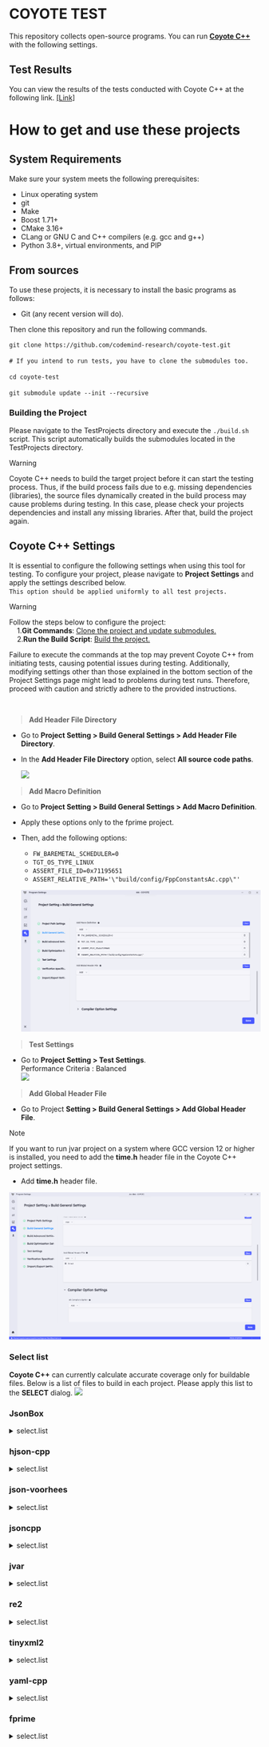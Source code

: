 # COYOTE TEST

This repository collects open-source programs. You can run [**Coyote C++**](http://codemind.io) with the following settings.

## Test Results

You can view the results of the tests conducted with Coyote C++ at the following link. [[Link]](result/html_report.md)

# How to get and use these projects

## System Requirements

Make sure your system meets the following prerequisites:

- Linux operating system
- git
- Make
- Boost 1.71+
- CMake 3.16+
- CLang or GNU C and C++ compilers (e.g. gcc and g++)
- Python 3.8+, virtual environments, and PIP

## From sources

To use these projects, it is necessary to install the basic programs as follows:

- Git (any recent version will do).

Then clone this repository and run the following commands.

```
git clone https://github.com/codemind-research/coyote-test.git

# If you intend to run tests, you have to clone the submodules too.

cd coyote-test

git submodule update --init --recursive

```

### Building the Project

Please navigate to the TestProjects directory and execute the `./build.sh` script. This script automatically builds the submodules located in the TestProjects directory.

> [!WARNING]
> Coyote C++ needs to build the target project before it can start the testing process. Thus, if the build process fails due to e.g. missing dependencies (libraries), the source files dynamically created in the build process may cause problems during testing. In this case, please check your projects dependencies and install any missing libraries. After that, build the project again.

## **Coyote C++ Settings**

It is essential to configure the following settings when using this tool for testing. To configure your project, please navigate to **Project Settings** and apply the settings described below.
<br>
`This option should be applied uniformly to all test projects.`

> [!WARNING]
> Follow the steps below to configure the project:
> <br> &nbsp; &nbsp; 1.**Git Commands**: [Clone the project and update submodules.](#from-sources) <br> &nbsp; &nbsp; 2.**Run the Build Script**: [Build the project.](#building-the-project)
>
> Failure to execute the commands at the top may prevent Coyote C++ from initiating tests, causing potential issues during testing. Additionally, modifying settings other than those explained in the bottom section of the Project Settings page might lead to problems during test runs. Therefore, proceed with caution and strictly adhere to the provided instructions.

<br>

> **Add Header File Directory**

- Go to **Project Setting > Build General Settings > Add Header File Directory**.
- In the **Add Header File Directory** option, select **All source code paths**.

  ![](./img/add_header.png)

> **Add Macro Definition**

- Go to **Project Setting > Build General Settings > Add Macro Definition**.
- Apply these options only to the fprime project.
- Then, add the following options:

  - `FW_BAREMETAL_SCHEDULER=0`
  - `TGT_OS_TYPE_LINUX`
  - `ASSERT_FILE_ID=0x71195651`
  - `ASSERT_RELATIVE_PATH='\"build/config/FppConstantsAc.cpp\"'`

  ![](./img/add_macro.png)

> **Test Settings**

- Go to **Project Setting > Test Settings**.
  <br>
  Performance Criteria : Balanced
  <br>
  ![](./img/test_setting.png)

> **Add Global Header File**

- Go to Project **Setting > Build General Settings > Add Global Header File**.

> [!NOTE]
> If you want to run jvar project on a system where GCC version 12 or higher is installed, you need to add the **time.h** header file in the Coyote C++ project settings.
> - Add **time.h** header file.

![](./img/add_global_header_jvar.png)

### **Select list**

**Coyote C++** can currently calculate accurate coverage only for buildable files. Below is a list of files to build in each project. Please apply this list to the **SELECT** dialog.
![](./img/select_list.png)

### JsonBox

<details>
<summary>select.list</summary>

```
src/src/JsonWritingError.cpp
src/src/Value.cpp
src/src/SolidusEscaper.cpp
src/src/Escaper.cpp
src/src/Indenter.cpp
src/src/IndentCanceller.cpp
src/src/JsonParsingError.cpp
src/src/Convert.cpp
```

</details>

### hjson-cpp

<details>
<summary>select.list</summary>

```
src/src/hjson_decode.cpp
src/src/hjson_encode.cpp
src/src/hjson_parsenumber.cpp
src/src/hjson_value.cpp
```

</details>

### json-voorhees

<details>
<summary>select.list</summary>

```
src/src/jsonv/algorithm_compare.cpp
src/src/jsonv/algorithm_diff.cpp
src/src/jsonv/algorithm_map.cpp
src/src/jsonv/algorithm_merge.cpp
src/src/jsonv/algorithm_traverse.cpp
src/src/jsonv/algorithm_validate.cpp
src/src/jsonv/array.cpp
src/src/jsonv/char_convert.cpp
src/src/jsonv/coerce.cpp
src/src/jsonv/demangle.cpp
src/src/jsonv/detail.cpp
src/src/jsonv/detail/token_patterns.cpp
src/src/jsonv/encode.cpp
src/src/jsonv/functional.cpp
src/src/jsonv/object.cpp
src/src/jsonv/parse.cpp
src/src/jsonv/path.cpp
src/src/jsonv/serialization.cpp
src/src/jsonv/serialization_builder.cpp
src/src/jsonv/tokenizer.cpp
src/src/jsonv/value.cpp
```

</details>

### jsoncpp

<details>
<summary>select.list</summary>

```
src/src/lib_json/json_value.cpp
src/src/lib_json/json_reader.cpp
src/src/lib_json/json_writer.cpp
```

</details>

### jvar

<details>
<summary>select.list</summary>

```
src/src/str.cpp
src/src/util.cpp
src/src/arr.cpp
src/src/var.cpp
src/src/json.cpp
```

</details>

### re2

<details>
<summary>select.list</summary>

```
src/re2/nfa.cc
src/re2/onepass.cc
src/re2/parse.cc
src/re2/bitstate.cc
src/re2/compile.cc
src/re2/dfa.cc
src/re2/filtered_re2.cc
src/re2/mimics_pcre.cc
src/re2/perl_groups.cc
src/re2/prefilter.cc
src/re2/prefilter_tree.cc
src/re2/prog.cc
src/re2/re2.cc
src/re2/regexp.cc
src/re2/set.cc
src/re2/simplify.cc
src/re2/stringpiece.cc
src/re2/tostring.cc
src/re2/unicode_casefold.cc
src/re2/unicode_groups.cc
src/util/rune.cc
src/util/strutil.cc
src/util/pcre.cc
```

</details>

### tinyxml2

<details>
<summary>select.list</summary>

```
src/tinyxml2.cpp
```

</details>

### yaml-cpp

<details>
<summary>select.list</summary>

```
src/src/contrib/graphbuilderadapter.cpp
src/src/binary.cpp
src/src/convert.cpp
src/src/depthguard.cpp
src/src/directives.cpp
src/src/emit.cpp
src/src/emitfromevents.cpp
src/src/emitter.cpp
src/src/emitterstate.cpp
src/src/emitterutils.cpp
src/src/exceptions.cpp
src/src/exp.cpp
src/src/memory.cpp
src/src/node.cpp
src/src/node_data.cpp
src/src/nodebuilder.cpp
src/src/nodeevents.cpp
src/src/null.cpp
src/src/ostream_wrapper.cpp
src/src/parse.cpp
src/src/parser.cpp
src/src/regex_yaml.cpp
src/src/scanner.cpp
src/src/scanscalar.cpp
src/src/scantag.cpp
src/src/scantoken.cpp
src/src/simplekey.cpp
src/src/singledocparser.cpp
src/src/stream.cpp
src/src/tag.cpp
src/util/read.cpp
src/util/parse.cpp
src/util/sandbox.cpp
```

</details>

### fprime

<details>
<summary>select.list</summary>

```
src/Utils/Hash/HashCommon.cpp
src/Utils/Hash/HashBufferCommon.cpp
src/Utils/Hash/libcrc/CRC32.cpp
src/Utils/Hash/libcrc/lib_crc.c
src/Utils/LockGuard.cpp
src/Utils/RateLimiter.cpp
src/Utils/TokenBucket.cpp
src/Utils/Types/CircularBuffer.cpp
src/Utils/Types/Queue.cpp
src/Utils/CRCChecker.cpp
src/build/config/FppConstantsAc.cpp
src/build/F-Prime/Fw/Cmd/CmdResponseEnumAc.cpp
src/build/F-Prime/Fw/Cmd/CmdResponsePortAc.cpp
src/build/F-Prime/Fw/Cmd/CmdPortAc.cpp
src/build/F-Prime/Fw/Cmd/CmdRegPortAc.cpp
src/build/F-Prime/Fw/Time/TimePortAc.cpp
src/build/F-Prime/Fw/Ports/SuccessCondition/SuccessConditionPortAc.cpp
src/build/F-Prime/Fw/Com/ComPortAc.cpp
src/build/F-Prime/Fw/Tlm/TlmGetPortAc.cpp
src/build/F-Prime/Fw/Tlm/TlmPortAc.cpp
src/build/F-Prime/Fw/Buffer/BufferSendPortAc.cpp
src/build/F-Prime/Fw/Buffer/BufferGetPortAc.cpp
src/build/F-Prime/Fw/Prm/PrmGetPortAc.cpp
src/build/F-Prime/Fw/Prm/PrmSetPortAc.cpp
src/build/F-Prime/Fw/Prm/ParamValidEnumAc.cpp
src/build/F-Prime/Fw/Types/LogicEnumAc.cpp
src/build/F-Prime/Fw/Types/HealthEnumAc.cpp
src/build/F-Prime/Fw/Types/DirectionEnumAc.cpp
src/build/F-Prime/Fw/Types/EnabledEnumAc.cpp
src/build/F-Prime/Fw/Types/SerialStatusEnumAc.cpp
src/build/F-Prime/Fw/Types/ActiveEnumAc.cpp
src/build/F-Prime/Fw/Types/OpenEnumAc.cpp
src/build/F-Prime/Fw/Types/DeserialStatusEnumAc.cpp
src/build/F-Prime/Fw/Types/OnEnumAc.cpp
src/build/F-Prime/Fw/Types/SuccessEnumAc.cpp
src/build/F-Prime/Fw/Log/LogSeverityEnumAc.cpp
src/build/F-Prime/Fw/Log/LogTextPortAc.cpp
src/build/F-Prime/Fw/Log/LogPortAc.cpp
src/build/F-Prime/Drv/SpiDriverPorts/SpiReadWritePortAc.cpp
src/build/F-Prime/Drv/TcpClient/TcpClientComponentAc.cpp
src/build/F-Prime/Drv/DataTypes/DataBufferPortAc.cpp
src/build/F-Prime/Drv/StreamCrossover/StreamCrossoverComponentAc.cpp
src/build/F-Prime/Drv/GpioDriverPorts/GpioReadPortAc.cpp
src/build/F-Prime/Drv/GpioDriverPorts/GpioWritePortAc.cpp
src/build/F-Prime/Drv/ByteStreamDriverModel/PollStatusEnumAc.cpp
src/build/F-Prime/Drv/ByteStreamDriverModel/RecvStatusEnumAc.cpp
src/build/F-Prime/Drv/ByteStreamDriverModel/ByteStreamReadyPortAc.cpp
src/build/F-Prime/Drv/ByteStreamDriverModel/SendStatusEnumAc.cpp
src/build/F-Prime/Drv/ByteStreamDriverModel/ByteStreamSendPortAc.cpp
src/build/F-Prime/Drv/ByteStreamDriverModel/ByteStreamRecvPortAc.cpp
src/build/F-Prime/Drv/ByteStreamDriverModel/ByteStreamPollPortAc.cpp
src/build/F-Prime/Drv/LinuxUartDriver/LinuxUartDriverComponentAc.cpp
src/build/F-Prime/Drv/LinuxI2cDriver/LinuxI2cDriverComponentAc.cpp
src/build/F-Prime/Drv/LinuxSpiDriver/LinuxSpiDriverComponentAc.cpp
src/build/F-Prime/Drv/BlockDriver/BlockDriverComponentAc.cpp
src/build/F-Prime/Drv/I2cDriverPorts/I2cWriteReadPortAc.cpp
src/build/F-Prime/Drv/I2cDriverPorts/I2cPortAc.cpp
src/build/F-Prime/Drv/I2cDriverPorts/I2cStatusEnumAc.cpp
src/build/F-Prime/Drv/TcpServer/TcpServerComponentAc.cpp
src/build/F-Prime/Drv/LinuxGpioDriver/LinuxGpioDriverComponentAc.cpp
src/build/F-Prime/Drv/Udp/UdpComponentAc.cpp
src/build/F-Prime/Svc/Sched/SchedPortAc.cpp
src/build/F-Prime/Svc/BufferManager/BufferManagerComponentAc.cpp
src/build/F-Prime/Svc/BufferAccumulator/BufferAccumulatorComponentAc.cpp
src/build/F-Prime/Svc/BufferAccumulator/BufferAccumulator_OpStateEnumAc.cpp
src/build/F-Prime/Svc/BufferAccumulator/BufferAccumulator_BlockModeEnumAc.cpp
src/build/F-Prime/Svc/PolyDb/PolyDbComponentAc.cpp
src/build/F-Prime/Svc/StaticMemory/StaticMemoryComponentAc.cpp
src/build/F-Prime/Svc/LinuxTimer/LinuxTimerComponentAc.cpp
src/build/F-Prime/Svc/FileDownlink/FileDownlinkComponentAc.cpp
src/build/F-Prime/Svc/Health/HealthComponentAc.cpp
src/build/F-Prime/Svc/AssertFatalAdapter/AssertFatalAdapterComponentAc.cpp
src/build/F-Prime/Svc/SystemResources/SystemResourcesComponentAc.cpp
src/build/F-Prime/Svc/SystemResources/SystemResourceEnabledEnumAc.cpp
src/build/F-Prime/Svc/ComLogger/ComLoggerComponentAc.cpp
src/build/F-Prime/Svc/ComQueue/BuffQueueDepthArrayAc.cpp
src/build/F-Prime/Svc/ComQueue/ComQueueComponentAc.cpp
src/build/F-Prime/Svc/ComQueue/QueueTypeEnumAc.cpp
src/build/F-Prime/Svc/ComQueue/ComQueueDepthArrayAc.cpp
src/build/F-Prime/Svc/Deframer/DeframerComponentAc.cpp
src/build/F-Prime/Svc/ActiveTextLogger/ActiveTextLoggerComponentAc.cpp
src/build/F-Prime/Svc/RateGroupDriver/RateGroupDriverComponentAc.cpp
src/build/F-Prime/Svc/Cycle/CyclePortAc.cpp
src/build/F-Prime/Svc/PolyIf/PolyPortAc.cpp
src/build/F-Prime/Svc/PolyIf/MeasurementStatusEnumAc.cpp
src/build/F-Prime/Svc/BufferLogger/BufferLogger_LogStateEnumAc.cpp
src/build/F-Prime/Svc/BufferLogger/BufferLoggerComponentAc.cpp
src/build/F-Prime/Svc/PassiveConsoleTextLogger/PassiveTextLoggerComponentAc.cpp
src/build/F-Prime/Svc/Seq/CmdSeqInPortAc.cpp
src/build/F-Prime/Svc/Seq/CmdSeqCancelPortAc.cpp
src/build/F-Prime/Svc/FatalHandler/FatalHandlerComponentAc.cpp
src/build/F-Prime/Svc/PassiveRateGroup/PassiveRateGroupComponentAc.cpp
src/build/F-Prime/Svc/CmdDispatcher/CommandDispatcherComponentAc.cpp
src/build/F-Prime/Svc/BufferRepeater/BufferRepeaterComponentAc.cpp
src/build/F-Prime/Svc/FileUplink/FileUplinkComponentAc.cpp
src/build/F-Prime/Svc/Fatal/FatalEventPortAc.cpp
src/build/F-Prime/Svc/GenericHub/GenericHubComponentAc.cpp
src/build/F-Prime/Svc/CmdSequencer/CmdSequencer_FileReadStageEnumAc.cpp
src/build/F-Prime/Svc/CmdSequencer/CmdSequencer_BlockStateEnumAc.cpp
src/build/F-Prime/Svc/CmdSequencer/CmdSequencerComponentAc.cpp
src/build/F-Prime/Svc/CmdSequencer/CmdSequencer_SeqModeEnumAc.cpp
src/build/F-Prime/Svc/ActiveLogger/ActiveLogger_EnabledEnumAc.cpp
src/build/F-Prime/Svc/ActiveLogger/ActiveLoggerComponentAc.cpp
src/build/F-Prime/Svc/ActiveLogger/ActiveLogger_FilterSeverityEnumAc.cpp
src/build/F-Prime/Svc/Framer/FramerComponentAc.cpp
src/build/F-Prime/Svc/ComSplitter/ComSplitterComponentAc.cpp
src/build/F-Prime/Svc/Ping/PingPortAc.cpp
src/build/F-Prime/Svc/PosixTime/PosixTimeComponentAc.cpp
src/build/F-Prime/Svc/ActiveRateGroup/ActiveRateGroupComponentAc.cpp
src/build/F-Prime/Svc/ComStub/ComStubComponentAc.cpp
src/build/F-Prime/Svc/TlmPacketizer/TlmPacketizerComponentAc.cpp
src/build/F-Prime/Svc/FileDownlinkPorts/SendFileRequestPortAc.cpp
src/build/F-Prime/Svc/FileDownlinkPorts/SendFileCompletePortAc.cpp
src/build/F-Prime/Svc/FileDownlinkPorts/SendFileStatusEnumAc.cpp
src/build/F-Prime/Svc/FileDownlinkPorts/SendFileResponseSerializableAc.cpp
src/build/F-Prime/Svc/TlmChan/TlmChanComponentAc.cpp
src/build/F-Prime/Svc/FileManager/FileManagerComponentAc.cpp
src/build/F-Prime/Svc/CmdSplitter/CmdSplitterComponentAc.cpp
src/build/F-Prime/Svc/WatchDog/WatchDogPortAc.cpp
src/build/F-Prime/Svc/GroundInterface/GroundInterfaceComponentAc.cpp
src/build/F-Prime/Svc/PrmDb/PrmDbComponentAc.cpp
src/build/F-Prime/Svc/PrmDb/PrmDb_PrmReadErrorEnumAc.cpp
src/build/F-Prime/Svc/PrmDb/PrmDb_PrmWriteErrorEnumAc.cpp
src/Fw/Cmd/CmdPacket.cpp
src/Fw/Cmd/CmdString.cpp
src/Fw/Cmd/CmdArgBuffer.cpp
src/Fw/SerializableFile/SerializableFile.cpp
src/Fw/Time/Time.cpp
src/Fw/Com/ComPacket.cpp
src/Fw/Com/ComBuffer.cpp
src/Fw/Tlm/TlmBuffer.cpp
src/Fw/Tlm/TlmPacket.cpp
src/Fw/Tlm/TlmString.cpp
src/Fw/Obj/ObjBase.cpp
src/Fw/Obj/SimpleObjRegistry.cpp
src/Fw/Buffer/Buffer.cpp
src/Fw/Prm/PrmString.cpp
src/Fw/Prm/PrmBuffer.cpp
src/Fw/Logger/Logger.cpp
src/Fw/Logger/LogAssert.cpp
src/Fw/Comp/ActiveComponentBase.cpp
src/Fw/Comp/QueuedComponentBase.cpp
src/Fw/Comp/PassiveComponentBase.cpp
src/Fw/Types/SerialBuffer.cpp
src/Fw/Types/String.cpp
src/Fw/Types/StringUtils.cpp
src/Fw/Types/MemAllocator.cpp
src/Fw/Types/Assert.cpp
src/Fw/Types/PolyType.cpp
src/Fw/Types/Serializable.cpp
src/Fw/Types/MallocAllocator.cpp
src/Fw/Types/InternalInterfaceString.cpp
src/Fw/Types/StringType.cpp
src/Fw/Log/LogString.cpp
src/Fw/Log/TextLogString.cpp
src/Fw/Log/LogPacket.cpp
src/Fw/Log/LogBuffer.cpp
src/Fw/Port/InputPortBase.cpp
src/Fw/Port/OutputPortBase.cpp
src/Fw/Port/PortBase.cpp
src/Fw/Port/OutputSerializePort.cpp
src/Fw/Port/InputSerializePort.cpp
src/Fw/FilePacket/FilePacket.cpp
src/Fw/FilePacket/PathName.cpp
src/Fw/FilePacket/DataPacket.cpp
src/Fw/FilePacket/CancelPacket.cpp
src/Fw/FilePacket/StartPacket.cpp
src/Fw/FilePacket/Header.cpp
src/Fw/FilePacket/EndPacket.cpp
src/Fw/Cfg/ConfigCheck.cpp
src/Drv/Ip/TcpServerSocket.cpp
src/Drv/Ip/IpSocket.cpp
src/Drv/Ip/TcpClientSocket.cpp
src/Drv/Ip/SocketReadTask.cpp
src/Drv/Ip/UdpSocket.cpp
src/Drv/TcpClient/TcpClientComponentImpl.cpp
src/Drv/DataTypes/DataBuffer.cpp
src/Drv/StreamCrossover/StreamCrossover.cpp
src/Drv/LinuxUartDriver/LinuxUartDriver.cpp
src/Drv/LinuxI2cDriver/LinuxI2cDriver.cpp
src/Drv/LinuxSpiDriver/LinuxSpiDriverComponentImpl.cpp
src/Drv/LinuxSpiDriver/LinuxSpiDriverComponentImplCommon.cpp
src/Drv/BlockDriver/BlockDriverImpl.cpp
src/Drv/TcpServer/TcpServerComponentImpl.cpp
src/Drv/LinuxGpioDriver/LinuxGpioDriverComponentImplCommon.cpp
src/Drv/LinuxGpioDriver/LinuxGpioDriverComponentImpl.cpp
src/Drv/Udp/UdpComponentImpl.cpp
src/CFDP/Checksum/Checksum.cpp
src/Svc/BufferManager/BufferManagerComponentImpl.cpp
src/Svc/BufferAccumulator/BufferAccumulator.cpp
src/Svc/BufferAccumulator/ArrayFIFOBuffer.cpp
src/Svc/PolyDb/PolyDbImpl.cpp
src/Svc/StaticMemory/StaticMemoryComponentImpl.cpp
src/Svc/LinuxTimer/LinuxTimerComponentImplCommon.cpp
src/Svc/LinuxTimer/LinuxTimerComponentImplTimerFd.cpp
src/Svc/FileDownlink/FileDownlink.cpp
src/Svc/FileDownlink/Warnings.cpp
src/Svc/FileDownlink/File.cpp
src/Svc/Health/Stub/HealthComponentStubChecks.cpp
src/Svc/Health/HealthComponentImpl.cpp
src/Svc/AssertFatalAdapter/AssertFatalAdapterComponentImpl.cpp
src/Svc/SystemResources/SystemResources.cpp
src/Svc/ComLogger/ComLogger.cpp
src/Svc/ComQueue/ComQueue.cpp
src/Svc/Deframer/Deframer.cpp
src/Svc/ActiveTextLogger/LogFile.cpp
src/Svc/ActiveTextLogger/ActiveTextLoggerImpl.cpp
src/Svc/RateGroupDriver/RateGroupDriver.cpp
src/Svc/Cycle/TimerVal.cpp
src/Svc/BufferLogger/BufferLoggerFile.cpp
src/Svc/BufferLogger/BufferLogger.cpp
src/Svc/PassiveConsoleTextLogger/ConsoleTextLoggerImplCommon.cpp
src/Svc/FatalHandler/FatalHandlerComponentLinuxImpl.cpp
src/Svc/FatalHandler/FatalHandlerComponentCommonImpl.cpp
src/Svc/PassiveRateGroup/PassiveRateGroup.cpp
src/Svc/CmdDispatcher/CommandDispatcherImpl.cpp
src/Svc/BufferRepeater/BufferRepeater.cpp
src/Svc/FileUplink/Warnings.cpp
src/Svc/FileUplink/FileUplink.cpp
src/Svc/FileUplink/File.cpp
src/Svc/GenericHub/GenericHubComponentImpl.cpp
src/Svc/CmdSequencer/Events.cpp
src/Svc/CmdSequencer/CmdSequencerImpl.cpp
src/Svc/CmdSequencer/FPrimeSequence.cpp
src/Svc/CmdSequencer/Sequence.cpp
src/Svc/CmdSequencer/formats/AMPCSSequence.cpp
src/Svc/ActiveLogger/ActiveLoggerImpl.cpp
src/Svc/Framer/Framer.cpp
src/Svc/ComSplitter/ComSplitter.cpp
src/Svc/PosixTime/PosixTime.cpp
src/Svc/ActiveRateGroup/ActiveRateGroup.cpp
src/Svc/ComStub/ComStub.cpp
src/Svc/TlmPacketizer/TlmPacketizer.cpp
src/Svc/FramingProtocol/FprimeProtocol.cpp
src/Svc/FramingProtocol/FramingProtocol.cpp
src/Svc/FramingProtocol/DeframingProtocol.cpp
src/Svc/TlmChan/TlmChan.cpp
src/Svc/FileManager/FileManager.cpp
src/Svc/CmdSplitter/CmdSplitter.cpp
src/Svc/GroundInterface/GroundInterface.cpp
src/Svc/PrmDb/PrmDbImpl.cpp
src/Os/ValidatedFile.cpp
src/Os/QueueString.cpp
src/Os/TaskString.cpp
src/Os/QueueCommon.cpp
src/Os/IPCQueueCommon.cpp
src/Os/SimpleQueueRegistry.cpp
src/Os/LogPrintf.cpp
src/Os/FileCommon.cpp
src/Os/Pthreads/PriorityBufferQueue.cpp
src/Os/Pthreads/Queue.cpp
src/Os/Pthreads/BufferQueueCommon.cpp
src/Os/Pthreads/MaxHeap/MaxHeap.cpp
src/Os/Posix/LocklessQueue.cpp
src/Os/Posix/TaskId.cpp
src/Os/Posix/IPCQueue.cpp
src/Os/Posix/Task.cpp
src/Os/Posix/IntervalTimer.cpp
src/Os/Posix/Mutex.cpp
src/Os/Linux/FileSystem.cpp
src/Os/Linux/InterruptLock.cpp
src/Os/Linux/Directory.cpp
src/Os/Linux/SystemResources.cpp
src/Os/Linux/File.cpp
src/Os/Linux/WatchdogTimer.cpp
src/Os/TaskCommon.cpp
src/Os/MemCommon.cpp
src/Os/ValidateFileCommon.cpp
src/Os/LogDefault.cpp
src/Os/IntervalTimerCommon.cpp
```

</details>
